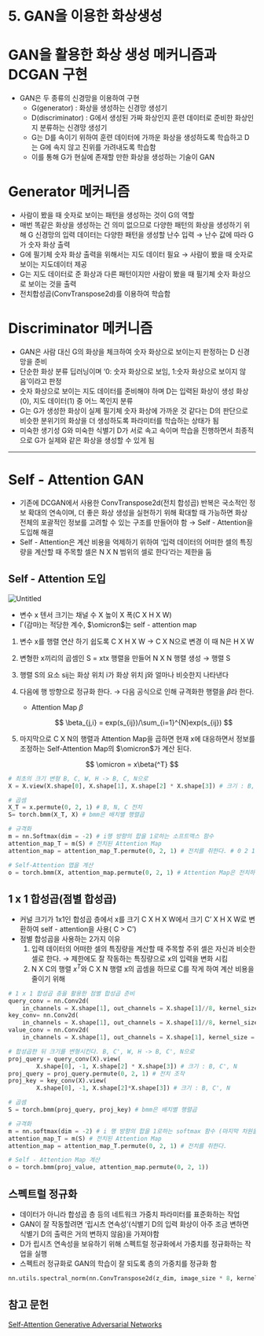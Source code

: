 # 5. GAN을 이용한 화상생성


# GAN을 활용한 화상 생성 메커니즘과 DCGAN 구현

- GAN은 두 종류의 신경망을 이용하여 구현
    - G(generator) : 화상을 생성하는 신경망 생성기
    - D(discriminator) : G에서 생성된 가짜 화상인지 훈련 데이터로 준비한 화상인지 분류하는 신경망 생성기
    - G는 D를 속이기 위하여 훈련 데이터에 가까운 화상을 생성하도록 학습하고 D는 G에 속지 않고 진위를 가려내도록 학습함
    - 이를 통해 G가 현실에 존재할 만한 화상을 생성하는 기술이 GAN
    

# Generator 메커니즘

- 사람이 봤을 때 숫자로 보이는 패턴을 생성하는 것이 G의 역할
- 매번 똑같은 화상을 생성하는 건 의미 없으므로 다양한 패턴의 화상을 생성하기 위해 G 신경망의 입력 데이터는 다양한 패턴을 생성할 난수 입력 → 난수 값에 따라 G가 숫자 화상 출력
- G에 필기체 숫자 화상 출력을 위해서는 지도 데이터 필요 → 사람이 봤을 때 숫자로 보이는 지도데이터 제공
- G는 지도 데이터로 준 화상과 다른 패턴이지만 사람이 봤을 때 필기체 숫자 화상으로 보이는 것을 출력
- 전치합성곱(ConvTranspose2d)를 이용하여 학습함

# Discriminator 메커니즘

- GAN은 사람 대신 G의 화상을 체크하여 숫자 화상으로 보이는지 판정하는 D 신경망을 준비
- 단순한 화상 분류 딥러닝이며 ‘0: 숫자 화상으로 보임, 1:숫자 화상으로 보이지 않음’이라고 판정
- 숫자 화상으로 보이는 지도 데이터를 준비해야 하며 D는 입력된 화상이 생성 화상(0), 지도 데이터(1) 중 어느 쪽인지 분류
- G는 G가 생성한 화상이 실제 필기체 숫자 화상에 가까운 것 같다는 D의 판단으로 비슷한 분위기의 화상을 더 생성하도록 파라미터를 학습하는 상태가 됨
- 미숙한 생기성 G와 미숙한 식별기 D가 서로 속고 속이며 학습을 진행하면서 최종적으로 G가 실제와 같은 화상을 생성할 수 있게 됨


 

---

# Self - Attention GAN

- 기존에 DCGAN에서 사용한 ConvTranspose2d(전치 합성곱) 반복은 국소적인 정보 확대의 연속이며, 더 좋은 화상 생성을 실현하기 위해 확대할 때 가능하면 화상 전체의 포괄적인 정보를 고려할 수 있는 구조를 만들어야 함 → Self - Attention을 도입해 해결
- Self - Attention은 계산 비용을 억제하기 위하여 ‘입력 데이터의 어떠한 셀의 특징량을 계산할 때 주목할 셀은 N X N 범위의 셀로 한다’라는 제한을 둠

## Self - Attention 도입

![Untitled](https://user-images.githubusercontent.com/80506107/176371098-4c5aa260-7517-4201-a4e2-03fe0cbc23af.png)

- 변수 x 텐서 크기는 채널 수 X 높이 X 폭(C X H X W)
- Γ(감마)는 적당한 계수, $\omicron$는 self - attention map
1. 변수 x를 행렬 연산 하기 쉽도록 C X H X W  → C X N으로 변경 이 때 N은 H X W
2. 변형한 x끼리의 곱셈인 S = xtx 행렬을 만들어 N X N 행렬 생성 → 행렬 S
3. 행렬 S의 요소 sij는 화상 위치 i가 화상 위치 j와 얼마나 비슷한지 나타낸다
4. 다음에 행 방향으로 정규화 한다. → 다음 공식으로 인해 규격화한 행렬을 $\beta$라 한다.
    - Attention Map $\beta$
        
        $$
        \beta_{j,i} = exp(s_{ij})/\sum_{i=1}^{N}exp(s_{ij})
        $$
        
5. 마지막으로 C X N의 행렬과 Attention Map을 곱하면 현재 x에 대응하면서 정보를 조정하는 Self-Attention Map의 $\omicron$가 계산 된다.

$$
\omicron = x\beta{^T}
$$

```python
# 최초의 크기 변형 B, C, W, H -> B, C, N으로
X = X.view(X.shape[0], X.shape[1], X.shape[2] * X.shape[3]) # 크기 : B, C, N

# 곱셈
X_T = x.permute(0, 2, 1) # B, N, C 전치
S= torch.bmm(X_T, X) # bmm은 배치별 행렬곱

# 규격화
m = nn.Softmax(dim = -2) # i행 방향의 합을 1로하는 소프트맥스 함수
attention_map_T = m(S) # 전치된 Attention Map
attention_map = attention_map_T.permute(0, 2, 1) # 전치를 취한다. # 0 2 1은 순서

# Self-Attention 맵을 계산
o = torch.bmm(X, attention_map.permute(0, 2, 1) # Attention Map은 전치하여 곱한다.
```

## 1 x 1 합성곱(점별 합성곱)

- 커널 크기가 1x1인 합성곱 층에서 x를 크기 C X H X W에서 크기 C’ X H X W로 변환하여 self - attention을 사용( C > C’)
- 점별 합성곱을 사용하는 2가지 이유
    1. 입력 데이터의 어떠한 셀의 특징량을 계산할 때 주목할 주위 셀은 자신과 비슷한 셀로 한다. → 제한에도 잘 작동하는 특징량으로 x의 입력을 변화 시킴
    2. N X C의 행렬  $x^T$와 C X N 행렬 x의 곱셈을 하므로 C를 작게 하여 계산 비용을 줄이기 위해

```python
# 1 x 1 합성곱 층을 활용한 점별 합성곱 준비
query_conv = nn.Conv2d(
	in_channels = X.shape[1], out_channels = X.shape[1]//8, kernel_size = 1)
key_conv= nn.Conv2d(
	in_channels = X.shape[1], out_channels = X.shape[1]//8, kernel_size = 1)
value_conv = nn.Conv2d(
	in_channels = X.shape[1], out_channels = X.shape[1], kernel_size = 1)

# 합성곱한 뒤 크기를 변형시킨다. B, C', W, H -> B, C', N으로
proj_query = query_conv(X).view(
		X.shape[0], -1, X.shape[2] * X.shape[3]) # 크기 : B, C', N
proj_query = proj_query.permute(0, 2, 1) # 전치 조작
proj_key = key_conv(X).view(
		X.shape[0], -1, X.shape[2]*X.shape[3]) # 크기 : B, C', N

# 곱셈
S = torch.bmm(proj_query, proj_key) # bmm은 배치별 행렬곱

# 규격화
m = nn.softmax(dim = -2) # i 행 방향의 합을 1로하는 softmax 함수 (마지막 차원을 제거)
attention_map_T = m(S) # 전치된 Attention Map
attention_map = attention_map_T.permute(0, 2, 1) # 전치를 취한다.

# Self - Attention Map 계산
o = torch.bmm(proj_value, attention_map.permute(0, 2, 1))
```

## 스펙트럴 정규화

- 데이터가 아니라 합성곱 층 등의 네트워크 가중치 파라미터를 표준화하는 작업
- GAN이 잘 작동할려면 ‘립시츠 연속성’(식별기 D의 입력 화상이 아주 조금 변하면 식별기 D의 출력은 거의 변하지 않음)을 가져야함
- D가 립시츠 연속성을 보유하기 위해 스펙트럴 정규화에서 가중치를 정규화하는 작업을 실행
- 스펙트러 정규화로 GAN의 학습이 잘 되도록 층의 가중치를 정규화 함

```python
nn.utils.spectral_norm(nn.ConvTranspose2d(z_dim, image_size * 8, kernel_size = 4, stride = 1))
```

## 참고 문헌

[Self-Attention Generative Adversarial Networks](https://arxiv.org/abs/1805.08318)
